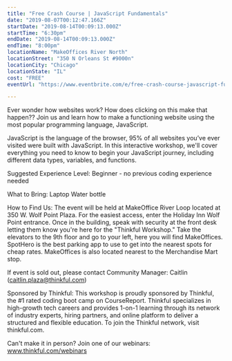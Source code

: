 ```yaml
---
title: "Free Crash Course | JavaScript Fundamentals"
date: "2019-08-07T00:12:47.166Z"
startDate: "2019-08-14T00:09:13.000Z"
startTime: "6:30pm"
endDate: "2019-08-14T00:09:13.000Z"
endTime: "8:00pm"
locationName: "MakeOffices River North"
locationStreet: "350 N Orleans St #9000n"
locationCity: "Chicago"
locationState: "IL"
cost: "FREE"
eventUrl: "https://www.eventbrite.com/e/free-crash-course-javascript-fundamentals-tickets-64546233522?aff=ChicagoTechEvents"

---
```


Ever wonder how websites work? How does clicking on this make that happen?? Join us and learn how to make a functioning website using the most popular programming language, JavaScript.

JavaScript is the language of the browser, 95% of all websites you’ve ever visited were built with JavaScript. In this interactive workshop, we'll cover everything you need to know to begin your JavaScript journey, including different data types, variables, and functions.

Suggested Experience Level:
Beginner - no previous coding experience needed

What to Bring:
Laptop
Water bottle 

How to Find Us: 
The event will be held at MakeOffice River Loop located at 350 W. Wolf Point Plaza. For the easiest access, enter the Holiday Inn Wolf Point entrance. Once in the building, speak with security at the front desk letting them know you're here for the "Thinkful Workshop." Take the elevators to the 9th floor and go to your left, here you will find MakeOffices. SpotHero is the best parking app to use to get into the nearest spots for cheap rates. MakeOffices is also located nearest to the Merchandise Mart stop.

If event is sold out, please contact Community Manager: Caitlin (caitlin.plaza@thinkful.com)

Sponsored by Thinkful:
This workshop is proudly sponsored by Thinkful, the #1 rated coding boot camp on CourseReport. Thinkful specializes in high-growth tech careers and provides 1-on-1 learning through its network of industry experts, hiring partners, and online platform to deliver a structured and flexible education. To join the Thinkful network, visit thinkful.com.

Can't make it in person? Join one of our webinars: www.thinkful.com/webinars

